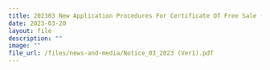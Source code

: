 ```yaml
---
title: 202303 New Application Procedures For Certificate Of Free Sale (CFS)
date: 2023-03-20
layout: file
description: ""
image: ""
file_url: /files/news-and-media/Notice_03_2023 (Ver1).pdf
---
```


